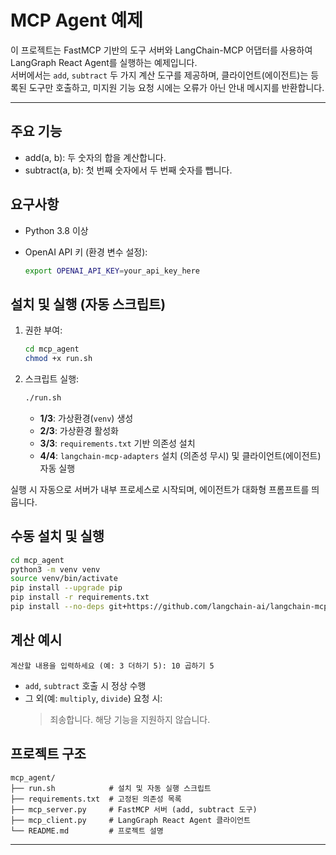 # MCP Agent 예제

이 프로젝트는 FastMCP 기반의 도구 서버와 LangChain-MCP 어댑터를 사용하여 LangGraph React Agent를 실행하는 예제입니다.  
서버에서는 `add`, `subtract` 두 가지 계산 도구를 제공하며, 클라이언트(에이전트)는 등록된 도구만 호출하고, 미지원 기능 요청 시에는 오류가 아닌 안내 메시지를 반환합니다.

---

## 주요 기능

- add(a, b): 두 숫자의 합을 계산합니다.  
- subtract(a, b): 첫 번째 숫자에서 두 번째 숫자를 뺍니다.

## 요구사항

- Python 3.8 이상  
- OpenAI API 키 (환경 변수 설정):

  ```bash
  export OPENAI_API_KEY=your_api_key_here
  ```

## 설치 및 실행 (자동 스크립트)

1. 권한 부여:

   ```bash
   cd mcp_agent
   chmod +x run.sh
   ```

2. 스크립트 실행:

   ```bash
   ./run.sh
   ```

   - **1/3**: 가상환경(`venv`) 생성  
   - **2/3**: 가상환경 활성화  
   - **3/3**: `requirements.txt` 기반 의존성 설치  
   - **4/4**: `langchain-mcp-adapters` 설치 (의존성 무시) 및 클라이언트(에이전트) 자동 실행

실행 시 자동으로 서버가 내부 프로세스로 시작되며, 에이전트가 대화형 프롬프트를 띄웁니다.

## 수동 설치 및 실행

```bash
cd mcp_agent
python3 -m venv venv
source venv/bin/activate
pip install --upgrade pip
pip install -r requirements.txt
pip install --no-deps git+https://github.com/langchain-ai/langchain-mcp-adapters@b703a330e30c299db2a231874f42e25a5aebf1dd
```

## 계산 예시

```
계산할 내용을 입력하세요 (예: 3 더하기 5): 10 곱하기 5
```  
- `add`, `subtract` 호출 시 정상 수행  
- 그 외(예: `multiply`, `divide`) 요청 시:
  > 죄송합니다. 해당 기능을 지원하지 않습니다.

## 프로젝트 구조

```
mcp_agent/
├── run.sh            # 설치 및 자동 실행 스크립트
├── requirements.txt  # 고정된 의존성 목록
├── mcp_server.py     # FastMCP 서버 (add, subtract 도구)
├── mcp_client.py     # LangGraph React Agent 클라이언트
└── README.md         # 프로젝트 설명
```

---
